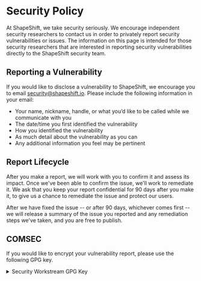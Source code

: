 # Security Policy

At ShapeShift, we take security seriously. We encourage independent security
researchers to contact us in order to privately report security vulnerabilities
or issues. The information on this page is intended for those security
researchers that are interested in reporting security vulnerabilities directly
to the ShapeShift security team.

## Reporting a Vulnerability

If you would like to disclose a vulnerability to ShapeShift, we encourage you
to email security@shapeshift.io. Please include the following information in
your email:

- Your name, nickname, handle, or what you’d like to be called while we
  communicate with you
- The date/time you first identified the vulnerability
- How you identified the vulnerability
- As much detail about the vulnerability as you can
- Any additional information you feel may be pertinent

## Report Lifecycle

After you make a report, we will work with you to confirm it and assess its
impact. Once we've been able to confirm the issue, we'll work to remediate it.
We ask that you keep your report confidential for 90 days after you make it, to
give us a chance to remediate the issue and protect our users.

After we have fixed the issue -- or after 90 days, whichever comes first -- we
will release a summary of the issue you reported and any remediation steps we've
taken, and you are free to publish.

## COMSEC

If you would like to encrypt your vulnerability report, please use the following
GPG key.

<details><summary>Security Workstream GPG Key</summary>

    -----BEGIN PGP PUBLIC KEY BLOCK-----

    mQINBElfqykBEACuRdC/SKdXjFiMzbBGVSaEMamQmsQdvbk7jcFZF4m6wDOcvCNA
    N7IZIaJ7t6TI4M7TXerVFLbx36nhWTj4s73Wwr+ia9R9V2Ei0R3bwknf31e16VAN
    mlhxj+Y9Tp6rI9TwrDicNqqlunlyxkX1eeiYyQPoW6pPMLr3hYx4AKlmmUePpgu9
    Fl7hRHsU+RjwadZGl61MGtSDJYlHaMc2I8DAddEEhevIcfkwsRwCKzZe3w9MOOJE
    oIzxo1sykAwuBum3SkK1HojfIFl+cmiN1N0vOy64tI2NK7/6u706ibBeRIfOI72I
    HL0KR2om/k2ID6zk/fgJQcTPrcB/7KOKwyj+Um5ZoGTVkKnA9gF8405cB6Sjs71Q
    67e4zUOP9dtWDWBnmsXE2hNCpo/d860zDQO7bAxzATuaA80h0PwtXRA7G+sAWaFO
    FKPdTT3uo/y2ZwFN2RhxzqheiNhkbCWawJm9IzT06BuuIJjIaUEMbP10C8Z6bw9j
    njpnRprUE18mKwdTNyLKky80itS4ffhtOOuwH0uMP0OgRAdhLywrDoLNw9RDoVWG
    NbSQgUU+dC8ON1yB/tY8jWo3j91Oo9GK5TxeN1zcFJpClKHz2AAEHM/fjXWQFF1i
    LnU5Cx2KT882DnP/OVd6rltwKBBD5v9eHutkbhtZ+m1DFTk1+gjJ3eL9vwARAQAB
    tEZTaGFwZVNoaWZ0IERBTyBTZWN1cml0eSBXb3Jrc3RyZWFtIDxzZWN1cml0eS53
    b3Jrc3RyZWFtQHNoYXBlc2hpZnQuaW8+iQJZBBMBCABDBgsJCAcDAgcVCgkICwMC
    BBYCAwECHgECF4ACGQECGwMWIQTVohJx8nm5FQrOCzAMyuYsTOmtHwUCYdFGXwUJ
    GlLOtgAKCRAMyuYsTOmtH934D/9FUvwh5k7kFCXQOHEmeN09jyqK/Bhz+dbzpqHk
    uvldKNv4P74dHGR+MB02JOPKQXqwHgnshiipPn2TuN+zMxWJIxsOPL8sP2+22zqU
    YJqUX3qXFx8jCiH4DqTooziiwjIQDcykTnPa/ab7q9AIOWECgfpAY07JjhXSBPzB
    /97gCfl03iLvWtxzfelY0TJCgEbxQdOO9dY4saHj7RRFiq61NJkrsKTRiKl0ppmb
    4/u43rE0lG802m740Vot4W0oxN4rvxOPf837mtqYXDnWwtHB2jeiWdMV/SfnX4UO
    NDl7VbvHiR9XtRI5QsSdM3b6boAmdBB+sNZvWUV65sVu6+lg97Vga5AGTMIIqv9b
    LmmU7qJ1Y0eCZ441EzqvJ6BS9ahegHTWCQYThBT58gVO8AwwUCcXaPlPNUZQNEQh
    vVAVw3NKxqt215XdEBlSK7r6y3BTTbCTVmFYpSu9mU3w1RlHa0j1ObMstcQv5v9z
    m0h1gOGD4AoqjVBiY9/QqdbVhZfaXD8ZE7vvtrp/9Y72hsAtV7vbUomGCrNnuX+q
    hwywrwjxSZb32vb4h+44yehzc18U8Ma59ZizaBmActzrdgBQEVB3OcboNALZ0Hy0
    EvJtQA18FSiKJgYsCCIP7SLUIvSghhvGV2XmpJxXOG3uDVau8LmcQCSCEYEx50Ou
    l2r1QrkCDQRJX6spARAAnZz/+U2cyxVmmmRmutLGpobVVdGdxWDZYSPJt91Fe218
    j0UCWMA9YpWaEmeW3l+VeuglgM6zZwO5javSGkwsh6GR6KcjRenA8DAPjHioLBNR
    q+NflYoM/TQ8KwT9wRs5TwwyFmPgnQDSEUGKjbOwNvmlaCpM9rGaGgSIewbtS+PR
    mfdKN9oxCGRqkw+jwgCB/hH8lFCYWZWCK+SDYwgGdtczaZ6Jn4AVDBbH9DCEm+HM
    lkfcspFv8VRjzDL1At5FNc8g+sSbQx2z/p6HvRgvZhzdm6ejKJBvhgvmYMj2YSdg
    2/NxPb85E/v4GuNYGpAuHE42Vm6nKt+DUHKrOop0bd5FfmA6waq2owj/bYFToyYZ
    KcaWIOrc6rTVsuwFYFbuq9Her/X/w8DzoE2taxpC0dbbXh7bJ4mR+jL16f8gRICO
    TDK7noxj2Ar0Lu6wDGNUMiMfcIzNfnGOyEW9DqibsxluV9jgjbwr/rvYL3hpWwgh
    +LknpbQP81B1/GsijqojbnXU9PvO+TrytZD8LWhd7FCZygrRMMHI5rhKUY6M+vUV
    ztrMLtST//uv1w+/bivUU+q++LQ88SHChUnTxu693Wrqie16yQoDkwr3qLb6J/gm
    jqFXbwZOx6y74j5Ici1JOuH2fSU/SnPjrmyb3H3u0yW546lYhU9lkyauzUErcqMA
    EQEAAYkCPAQYAQoAJgIbDBYhBNWiEnHyebkVCs4LMAzK5ixM6a0fBQJh0UZoBQka
    Us6/AAoJEAzK5ixM6a0fAUoP/13vg7AdE/WokUKpkKHgXuvW5xB/3e6s/BOeanR+
    PSiuqn3A/4La1kQBt5fZgn3s1iqwMPVLzGNuyTOKK8NQ3yzY2BWaL4ariGZIKiEI
    NRmuF63cwbAui1bsMD5G81nfcgaqHmOVzdsbOP5Z8mkTpvaey2A7gSIEDpfoBNL1
    A5uli0czF0VNj6BM2osq9cpuJBJF+RnEegW22nxyYIyURfKc0apdRZSg8zYNf3AP
    5v9VrdhVdGRlChjEa/TbuxeulsALwI3/akiu22OtqwkvVI9vVPCTlKo0h1fNUb6T
    bP/2X8lEw/lpfl8yKaWTupkG+lBPc/sCA5OQUdYVgOIecdEZZN0/FHI93NsWv7kX
    cAR+BMXvfgR1QTqGVFZA8b3gvxyXUQLObHjuqcv5A2eJ2f9iMZZgwDom5JwLlPHl
    PLJiS6xGVNrYlnNPbtFUIApSGlH2WIZsIdJLzqM6PYWBSCnIiFOUJDAjMBNN9+dG
    ZMfmN2Nzhra6ZcekGMpaKcUrOCp/7yBTzTwQNw8yXi75LAnI9Hx7bS0mmV7+DYrY
    1ulQL6fS/AttM4p0B3t/Do1tdUh0A1KgSG5WbOzfiimW8pbxnZSIbZalbw5LptMK
    HL+ggWcoi61sK1kQTK5SkMHq3b/FiRBK5a8LF+esqvG3L7pbnjPAgqRxV4vBDL4J
    xQNmuQINBElfqykBEACjgi0r15DCD+sSkbx9sIGwleMnqL8B17eLZ2EiQcrq37G3
    yKkTfuyotmDdIEq22m3C2TDVKX9SwPAmZy3VLFiKNq510tNCeW/mVZI1o+VypGLW
    ywE1eIJkeeMuPKpmdL8/HkcjCg/LCE/nOJnMSQK6k7Z9ntHM9ShyWmImM+OnXPib
    /M4EbAh7lRuWvdbf8rm+Qz/YkAYmdAnflKCYsU3AKKWMlxsfab01yjdrYi/nem5i
    dPdsZeBX/7CnsnX/QlzSpLGPJAiOav4Mrotf1bMYZmA5zb4pcMPfjZJWfx+Px3o0
    8YGcbC6Arg2xwTTUxYFZfGBgXQoZFqkPHQBIVHn/JIRxPy4IIDHboDk44B8G2TEs
    7W3IoqVawJ/PISF3Wu0FGab6pFwobNjVX0YmNtE3dkV6kf+NuVtf2E8B6CBouc8+
    grQy053W3dAZTyR/MYzqBkiqKCJhFbnHus3Xl4/lxIfh7c9XCMNyrSDM9pCmFrOA
    ONXHB5wKj3s5KTH7PIYYrET7g61+BsiLQd2ye2WibL8RokWEtRAZwQzP3t9PIjFV
    nwiyCryR10THV7XIYgHRDIsqHqdLle9R3yg98XPpmwsQaXTzgQCzJVzeOS+6uQq5
    x0HnwH6VsiQX/ztJ1ytlQ4YorQA5gdfSQUTeZJJVfGArmFJgshWkpofIe7xgMwAR
    AQABiQI8BBgBCgAmAhsgFiEE1aIScfJ5uRUKzgswDMrmLEzprR8FAmHRRnUFCRpS
    zswACgkQDMrmLEzprR8VUxAAirxk9CEvGMH2O6kA3zW7hH6iNpzZhPT9H24iyF2B
    ZR29ct6lTK0rlmy75tJAKOVy2fKR5oTZlz48bR2QjOuc1nsB1HJr1H+SO1+wRizU
    YTq648MWdNQbN4ikS2kF2tCnM7T8cgvxulQykxcGUU+JqtVqRd1jBBjtdhcmIDG7
    rGGz/2DUT97zPd3KdR2VopfD8E5bb8Yn4/CtP6ee612ZDuPdEK6zOOMd3VC/DCZg
    OlDZk0t7Ue6tkI3qiJFKkj8OqpIpt8sLiE/D4q+HLGwo/wNmg+G19bZsiSogF/0G
    s8/60pIzHCnZ29yWFT58vLKZfbWklqlCHJnTBEHykgeIURTP4INYLijFNvWFHKL+
    yRtPA+NcwXhtN3FaxQ8KWKMgvmNtC9TWcfsewcfELAWbFKTcyOJREwdhRFbMK4jJ
    i275vMAPF6dm6r4hBDGJY25zE8d80n295hRabYQ/j+qcN3HEepz3rTUD0jY8JnXE
    +DWPkUN7RP9zYIJPGz9uVVyRQPe4/zsIrLF55Qu25zjnUa21ilmUx3M7R5QU+qRS
    0tSfXmA2oXURBTiyCQB2X9EcgbIU/CGCmJnv4i/y8Jdb0PxAJ0M/zhEbWJsns4oS
    xAKwm2bVUCNW0BcKxvoEgZlgHOgs25G7GX7Q4yw36E8Gti7JWdfEpdSbUiH1jKBN
    LPE=
    =LP+W
    -----END PGP PUBLIC KEY BLOCK-----

</details>
